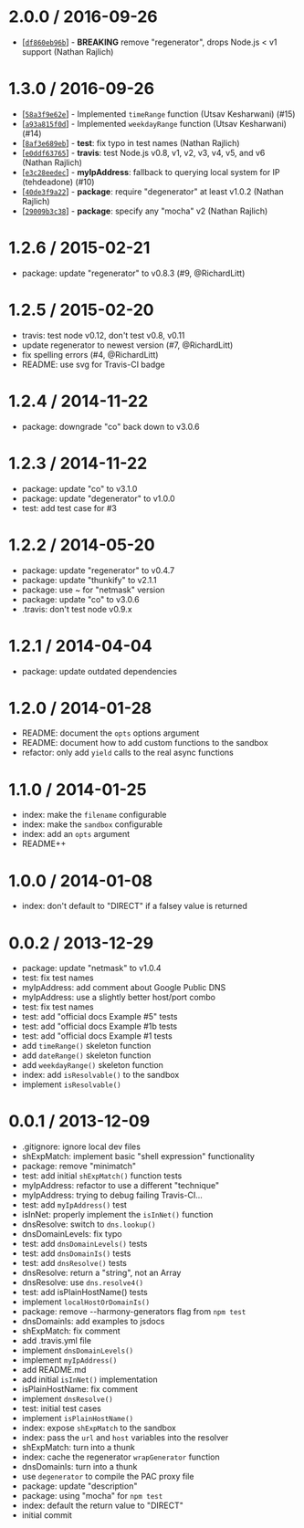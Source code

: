 2.0.0 / 2016-09-26
==================

* [[`df860eb96b`](https://github.com/TooTallNate/node-pac-resolver/commit/df860eb96b)] - **BREAKING** remove "regenerator", drops Node.js < v1 support (Nathan Rajlich)

1.3.0 / 2016-09-26
==================

* [[`58a3f9e62e`](https://github.com/TooTallNate/node-pac-resolver/commit/58a3f9e62e)] - Implemented `timeRange` function (Utsav Kesharwani) (#15)
* [[`a93a815f0d`](https://github.com/TooTallNate/node-pac-resolver/commit/a93a815f0d)] - Implemented `weekdayRange` function (Utsav Kesharwani) (#14)
* [[`8af3e689eb`](https://github.com/TooTallNate/node-pac-resolver/commit/8af3e689eb)] - **test**: fix typo in test names (Nathan Rajlich)
* [[`e0ddf63765`](https://github.com/TooTallNate/node-pac-resolver/commit/e0ddf63765)] - **travis**: test Node.js v0.8, v1, v2, v3, v4, v5, and v6 (Nathan Rajlich)
* [[`e3c28eedec`](https://github.com/TooTallNate/node-pac-resolver/commit/e3c28eedec)] - **myIpAddress**: fallback to querying local system for IP (tehdeadone) (#10)
* [[`40de3f9a22`](https://github.com/TooTallNate/node-pac-resolver/commit/40de3f9a22)] - **package**: require "degenerator" at least v1.0.2 (Nathan Rajlich)
* [[`29009b3c38`](https://github.com/TooTallNate/node-pac-resolver/commit/29009b3c38)] - **package**: specify any "mocha" v2 (Nathan Rajlich)

1.2.6 / 2015-02-21
==================

  * package: update "regenerator" to v0.8.3 (#9, @RichardLitt)

1.2.5 / 2015-02-20
==================

  * travis: test node v0.12, don't test v0.8, v0.11
  * update regenerator to newest version (#7, @RichardLitt)
  * fix spelling errors (#4, @RichardLitt)
  * README: use svg for Travis-CI badge

1.2.4 / 2014-11-22
==================

  * package: downgrade "co" back down to v3.0.6

1.2.3 / 2014-11-22
==================

  * package: update "co" to v3.1.0
  * package: update "degenerator" to v1.0.0
  * test: add test case for #3

1.2.2 / 2014-05-20
==================

  * package: update "regenerator" to v0.4.7
  * package: update "thunkify" to v2.1.1
  * package: use ~ for "netmask" version
  * package: update "co" to v3.0.6
  * .travis: don't test node v0.9.x

1.2.1 / 2014-04-04
==================

  * package: update outdated dependencies

1.2.0 / 2014-01-28
==================

  * README: document the `opts` options argument
  * README: document how to add custom functions to the sandbox
  * refactor: only add `yield` calls to the real async functions

1.1.0 / 2014-01-25
==================

  * index: make the `filename` configurable
  * index: make the `sandbox` configurable
  * index: add an `opts` argument
  * README++

1.0.0 / 2014-01-08
==================

  * index: don't default to "DIRECT" if a falsey value is returned

0.0.2 / 2013-12-29
==================

  * package: update "netmask" to v1.0.4
  * test: fix test names
  * myIpAddress: add comment about Google Public DNS
  * myIpAddress: use a slightly better host/port combo
  * test: fix test names
  * test: add "official docs Example #5" tests
  * test: add "official docs Example #1b tests
  * test: add "official docs Example #1 tests
  * add `timeRange()` skeleton function
  * add `dateRange()` skeleton function
  * add `weekdayRange()` skeleton function
  * index: add `isResolvable()` to the sandbox
  * implement `isResolvable()`

0.0.1 / 2013-12-09
==================

  * .gitignore: ignore local dev files
  * shExpMatch: implement basic "shell expression" functionality
  * package: remove "minimatch"
  * test: add initial `shExpMatch()` function tests
  * myIpAddress: refactor to use a different "technique"
  * myIpAddress: trying to debug failing Travis-CI...
  * test: add `myIpAddress()` test
  * isInNet: properly implement the `isInNet()` function
  * dnsResolve: switch to `dns.lookup()`
  * dnsDomainLevels: fix typo
  * test: add `dnsDomainLevels()` tests
  * test: add `dnsDomainIs()` tests
  * test: add `dnsResolve()` tests
  * dnsResolve: return a "string", not an Array
  * dnsResolve: use `dns.resolve4()`
  * test: add isPlainHostName() tests
  * implement `localHostOrDomainIs()`
  * package: remove --harmony-generators flag from `npm test`
  * dnsDomainIs: add examples to jsdocs
  * shExpMatch: fix comment
  * add .travis.yml file
  * implement `dnsDomainLevels()`
  * implement `myIpAddress()`
  * add README.md
  * add initial `isInNet()` implementation
  * isPlainHostName: fix comment
  * implement `dnsResolve()`
  * test: initial test cases
  * implement `isPlainHostName()`
  * index: expose `shExpMatch` to the sandbox
  * index: pass the `url` and `host` variables into the resolver
  * shExpMatch: turn into a thunk
  * index: cache the regenerator `wrapGenerator` function
  * dnsDomainIs: turn into a thunk
  * use `degenerator` to compile the PAC proxy file
  * package: update "description"
  * package: using "mocha" for `npm test`
  * index: default the return value to "DIRECT"
  * initial commit

